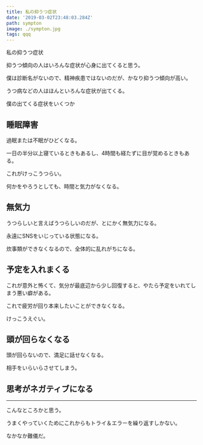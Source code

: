 ```yaml
---
title: 私の抑うつ症状
date: '2019-03-02T23:48:03.284Z'
path: sympton
image: ./sympton.jpg
tags: qqq
---
```


私の抑うつ症状

抑うつ傾向の人はいろんな症状が心身に出てくると思う。

僕は診断名がないので、精神疾患ではないのだが、かなり抑うつ傾向が高い。

うつ病などの人はほんといろんな症状が出てくる。

僕の出てくる症状をいくつか

## 睡眠障害

過眠または不眠がひどくなる。

一日の半分以上寝ているときもあるし、4時間も経たずに目が覚めるときもある。

これがけっこうつらい。

何かをやろうとしても、時間と気力がなくなる。

## 無気力

うつらしいと言えばうつらしいのだが、とにかく無気力になる。

永遠にSNSをいじっている状態になる。

炊事類ができなくなるので、全体的に乱れがちになる。

## 予定を入れまくる

これが意外と怖くて、気分が最底辺から少し回復すると、やたら予定をいれてしまう悪い癖がある。

これで疲労が回り本来したいことができなくなる。

けっこうえぐい。

## 頭が回らなくなる

頭が回らないので、満足に話せなくなる。

相手をいらいらさせてしまう。

## 思考がネガティブになる

***

こんなところかと思う。

うまくやっていくためにこれからもトライ＆エラーを繰り返すしかない。

なかなか難儀だ。
